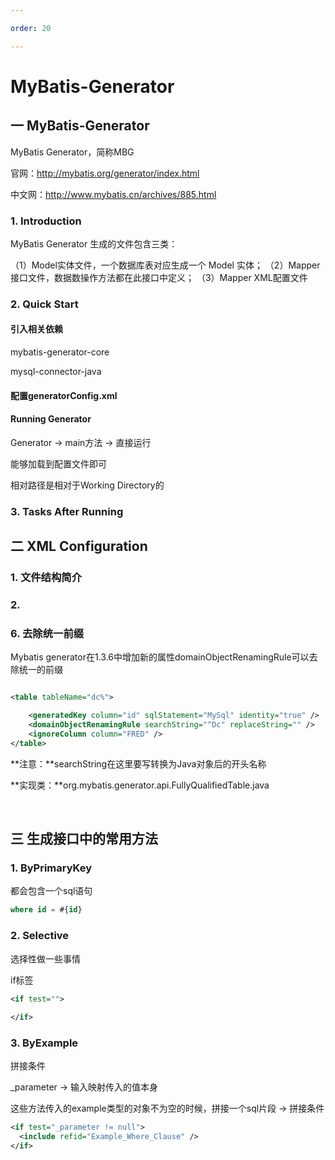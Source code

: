 ```yaml
---

order: 20

---
```


# MyBatis-Generator

## 一 MyBatis-Generator

MyBatis Generator，简称MBG

官网：http://mybatis.org/generator/index.html

中文网：http://www.mybatis.cn/archives/885.html



### 1. Introduction



MyBatis Generator 生成的文件包含三类：

（1）Model实体文件，一个数据库表对应生成一个 Model 实体；
（2）Mapper接口文件，数据数操作方法都在此接口中定义；
（3）Mapper XML配置文件



### 2. Quick Start

#### 引入相关依赖

mybatis-generator-core

mysql-connector-java



#### 配置generatorConfig.xml





#### Running Generator

Generator → main方法 → 直接运行

能够加载到配置文件即可

相对路径是相对于Working Directory的





### 3. Tasks After Running







## 二 XML Configuration



### 1. 文件结构简介





### 2. 







### 6. 去除统一前缀

Mybatis generator在1.3.6中增加新的属性domainObjectRenamingRule可以去除统一的前缀

```xml

<table tableName="dc%">

	<generatedKey column="id" sqlStatement="MySql" identity="true" />
	<domainObjectRenamingRule searchString="^Dc" replaceString="" />
	<ignoreColumn column="FRED" />
</table>

```

**注意：**searchString在这里要写转换为Java对象后的开头名称 

**实现类：**org.mybatis.generator.api.FullyQualifiedTable.java



<br>



## 三 生成接口中的常用方法

### 1. ByPrimaryKey

都会包含一个sql语句

```sql
where id = #{id}
```



### 2. Selective

选择性做一些事情

if标签

```xml
<if test="">
	
</if>
```



### 3. ByExample

拼接条件

_parameter   → 输入映射传入的值本身

这些方法传入的example类型的对象不为空的时候，拼接一个sql片段 → 拼接条件

```xml
<if test="_parameter != null">
  <include refid="Example_Where_Clause" />
</if>
```





#  